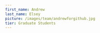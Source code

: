 ```yaml
---
first_name: Andrew
last_name: Elsey
picture: /images/team/andrewforgithub.jpg
tier: Graduate Students
---
```

